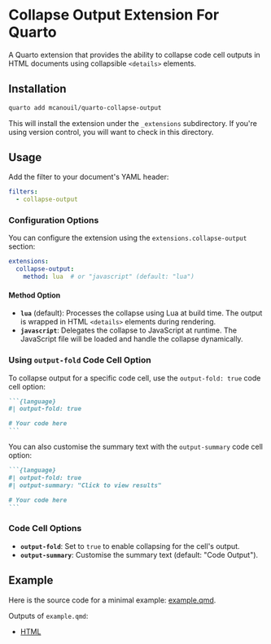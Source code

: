 # Collapse Output Extension For Quarto

A Quarto extension that provides the ability to collapse code cell outputs in HTML documents using collapsible `<details>` elements.

## Installation

```bash
quarto add mcanouil/quarto-collapse-output
```

This will install the extension under the `_extensions` subdirectory.
If you're using version control, you will want to check in this directory.

## Usage

Add the filter to your document's YAML header:

```yaml
filters:
  - collapse-output
```

### Configuration Options

You can configure the extension using the `extensions.collapse-output` section:

```yaml
extensions:
  collapse-output:
    method: lua  # or "javascript" (default: "lua")
```

#### Method Option

- **`lua`** (default): Processes the collapse using Lua at build time.
  The output is wrapped in HTML `<details>` elements during rendering.
- **`javascript`**: Delegates the collapse to JavaScript at runtime.
  The JavaScript file will be loaded and handle the collapse dynamically.

### Using `output-fold` Code Cell Option

To collapse output for a specific code cell, use the `output-fold: true` code cell option:

````markdown
```{language}
#| output-fold: true

# Your code here
```
````

You can also customise the summary text with the `output-summary` code cell option:

````markdown
```{language}
#| output-fold: true
#| output-summary: "Click to view results"

# Your code here
```
````

### Code Cell Options

- **`output-fold`**: Set to `true` to enable collapsing for the cell's output.
- **`output-summary`**: Customise the summary text (default: "Code Output").

## Example

Here is the source code for a minimal example: [example.qmd](example.qmd).

Outputs of `example.qmd`:

- [HTML](https://m.canouil.dev/quarto-collapse-output/)
